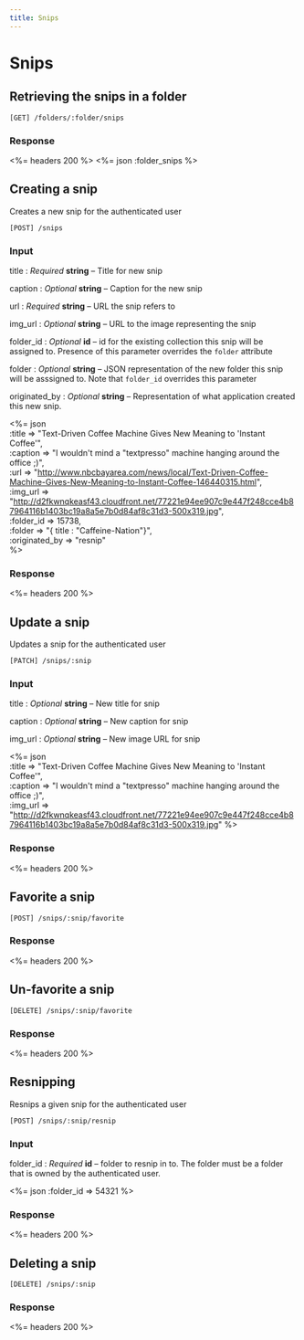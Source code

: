```yaml
---
title: Snips
---
```


# Snips

## Retrieving the snips in a folder

	[GET] /folders/:folder/snips

### Response

<%= headers 200 %>
<%= json :folder_snips %>

## Creating a snip

Creates a new snip for the authenticated user

	[POST] /snips

### Input

title
: _Required_ **string** – Title for new snip

caption
: _Optional_ **string** – Caption for the new snip

url
: _Required_ **string** – URL the snip refers to

img_url
: _Optional_ **string** – URL to the image representing the snip

folder_id
: _Optional_ **id** – id for the existing collection this snip will be assigned to. Presence of this parameter overrides the `folder` attribute

folder
: _Optional_ **string** – JSON representation of the new folder this snip will be asssigned to. Note that `folder_id` overrides this parameter

originated_by
: _Optional_ **string** – Representation of what application created this new snip. 

<%= json \
	:title => "Text-Driven Coffee Machine Gives New Meaning to 'Instant Coffee'", \
	:caption => "I wouldn't mind a \"textpresso\" machine hanging around the office ;)", \
	:url => "http://www.nbcbayarea.com/news/local/Text-Driven-Coffee-Machine-Gives-New-Meaning-to-Instant-Coffee-146440315.html", \
	:img_url => "http://d2fkwnqkeasf43.cloudfront.net/77221e94ee907c9e447f248cce4b87964116b1403bc19a8a5e7b0d84af8c31d3-500x319.jpg", \
	:folder_id => 15738, \
	:folder => "{ title : \"Caffeine-Nation\"}", \
	:originated_by => "resnip" \
%>

### Response

<%= headers 200 %>


## Update a snip

Updates a snip for the authenticated user

	[PATCH] /snips/:snip

### Input

title
: _Optional_ **string** – New title for snip

caption
: _Optional_ **string** – New caption for snip

img_url
: _Optional_ **string** – New image URL for snip

<%= json \
	:title => "Text-Driven Coffee Machine Gives New Meaning to 'Instant Coffee'", \
	:caption => "I wouldn't mind a \"textpresso\" machine hanging around the office ;)", \
	:img_url => "http://d2fkwnqkeasf43.cloudfront.net/77221e94ee907c9e447f248cce4b87964116b1403bc19a8a5e7b0d84af8c31d3-500x319.jpg"
%>

### Response

<%= headers 200 %>


## Favorite a snip

	[POST] /snips/:snip/favorite

### Response

<%= headers 200 %>

## Un-favorite a snip

	[DELETE] /snips/:snip/favorite

### Response

<%= headers 200 %>

## Resnipping

Resnips a given snip for the authenticated user

	[POST] /snips/:snip/resnip

### Input

folder_id
: _Required_ **id** – folder to resnip in to. The folder must be a folder that is owned by the authenticated user.

<%= json :folder_id => 54321 %>

### Response

<%= headers 200 %>

## Deleting a snip

	[DELETE] /snips/:snip

### Response

<%= headers 200 %>
